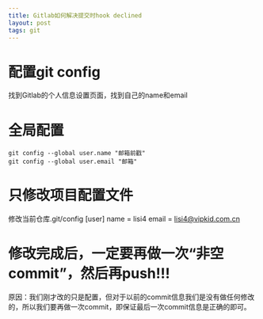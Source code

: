 ```yaml
---
title: Gitlab如何解决提交时hook declined
layout: post
tags: git
---
```

# 配置git config
找到Gitlab的个人信息设置页面，找到自己的name和email

# 全局配置
    git config --global user.name "邮箱前戳"
    git config --global user.email "邮箱"
    
# 只修改项目配置文件
修改当前仓库.git/config
    [user]
        name = lisi4
        email = lisi4@vipkid.com.cn

# __修改完成后，一定要再做一次“非空commit”，然后再push!!!__
原因：我们刚才改的只是配置，但对于以前的commit信息我们是没有做任何修改的，所以我们要再做一次commit，即保证最后一次commit信息是正确的即可。